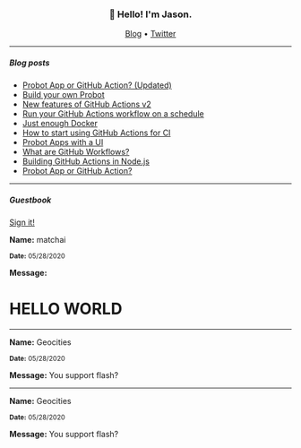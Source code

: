 <h3 align="center">👋 Hello! I'm Jason.</h3>

<p align="center">
  <a href="https://jasonet.co">Blog</a> •
  <a href="https://twitter.com/JasonEtco">Twitter</a>
</p>

---

##### Blog posts

<!--START_SECTION:posts-->
- [Probot App or GitHub Action? (Updated)](https://jasonet.co/posts/probot-app-or-github-action-v2)
- [Build your own Probot](https://jasonet.co/posts/build-your-own-probot)
- [New features of GitHub Actions v2](https://jasonet.co/posts/new-features-of-github-actions)
- [Run your GitHub Actions workflow on a schedule](https://jasonet.co/posts/scheduled-actions)
- [Just enough Docker](https://jasonet.co/posts/just-enough-docker)
- [How to start using GitHub Actions for CI](https://jasonet.co/posts/use-github-actions-for-ci)
- [Probot Apps with a UI](https://jasonet.co/posts/probot-with-ui)
- [What are GitHub Workflows?](https://jasonet.co/posts/what-are-github-workflows)
- [Building GitHub Actions in Node.js](https://jasonet.co/posts/building-github-actions-in-node)
- [Probot App or GitHub Action?](https://jasonet.co/posts/probot-app-or-github-action)
<!--END_SECTION:posts-->

---

##### Guestbook

<a href="https://readme-guestbook.now.sh?r=https://github.com/JasonEtco">Sign it!</a>

<!--START_SECTION:guestbook-->
**Name:** matchai

<sub><strong>Date:</strong> 05/28/2020</sub>

**Message:** <h1> HELLO WORLD </h1>

---

**Name:** Geocities 

<sub><strong>Date:</strong> 05/28/2020</sub>

**Message:** You support flash?

---

**Name:** Geocities 

<sub><strong>Date:</strong> 05/28/2020</sub>

**Message:** You support flash?
<!--END_SECTION:guestbook-->
<!--GUESTBOOK_LIST [{"name":"matchai","message":"<h1> HELLO WORLD </h1>","date":"05/28/2020"},{"name":"Geocities ","message":"You support flash?","date":"05/28/2020"},{"name":"Geocities ","message":"You support flash?","date":"05/28/2020"}]-->